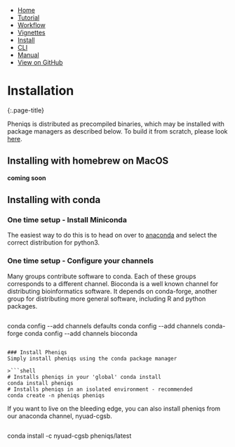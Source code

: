 <!--
    Pheniqs : PHilology ENcoder wIth Quality Statistics
    Copyright (C) 2018  Lior Galanti
    NYU Center for Genetics and System Biology

    Author: Lior Galanti <lior.galanti@nyu.edu>

    This program is free software: you can redistribute it and/or modify
    it under the terms of the GNU Affero General Public License as
    published by the Free Software Foundation, either version 3 of the
    License, or (at your option) any later version.

    This program is distributed in the hope that it will be useful,
    but WITHOUT ANY WARRANTY; without even the implied warranty of
    MERCHANTABILITY or FITNESS FOR A PARTICULAR PURPOSE.  See the
    GNU Affero General Public License for more details.

    You should have received a copy of the GNU Affero General Public License
    along with this program.  If not, see <http://www.gnu.org/licenses/>.
-->

<section id="navigation">
    <ul>
        <li><a class="active"   href="/pheniqs/2.0/">Home</a></li>
        <li><a                  href="/pheniqs/2.0/tutorial.html">Tutorial</a></li>
        <li><a                  href="/pheniqs/2.0/workflow.html">Workflow</a></li>
        <li><a                  href="/pheniqs/2.0/build.html">Vignettes</a></li>
        <li><a class="active"   href="/pheniqs/2.0/install.html">Install</a></li>
        <li><a                  href="/pheniqs/2.0/cli.html">CLI</a></li>
        <li><a                  href="/pheniqs/2.0/manual.html">Manual</a></li>
        <li><a class="github"   href="http://github.com/biosails/pheniqs">View on GitHub</a></li>
    </ul>
    <div class="clear" />
</section>

# Installation
{:.page-title}

Pheniqs is distributed as precompiled binaries, which may be installed with package managers as described below. To build it from scratch, please look <a href="/pheniqs/2.0/build.html">here</a>.

## Installing with homebrew on MacOS
**coming soon**

## Installing with conda

### One time setup - Install Miniconda
The easiest way to do this is to head on over to [anaconda](https://conda.io/miniconda.html) and select the correct distribution for python3.

### One time setup - Configure your channels
Many groups contribute software to conda. Each of these groups corresponds to a different channel. Bioconda is a well known channel for distributing bioinformatics software. It depends on conda-forge, another group for distributing more general software, including R and python packages.

>```shell
conda config --add channels defaults
conda config --add channels conda-forge
conda config --add channels bioconda
```

### Install Pheniqs
Simply install pheniqs using the conda package manager

>```shell
# Installs pheniqs in your 'global' conda install
conda install pheniqs
# Installs pheniqs in an isolated environment - recommended
conda create -n pheniqs pheniqs
```

If you want to live on the bleeding edge, you can also install pheniqs from our anaconda channel, nyuad-cgsb.

>```shell
conda install -c nyuad-cgsb pheniqs/latest
```
